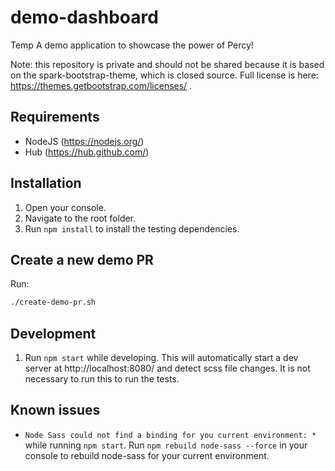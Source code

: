 # demo-dashboard

Temp
A demo application to showcase the power of Percy!

Note: this repository is private and should not be shared because it is based on the spark-bootstrap-theme, which is closed source. Full license is here: https://themes.getbootstrap.com/licenses/ .

## Requirements

- NodeJS (https://nodejs.org/)
- Hub (https://hub.github.com/)

## Installation

1. Open your console.
2. Navigate to the root folder.
3. Run `npm install` to install the testing dependencies.

## Create a new demo PR

Run:
```bash
./create-demo-pr.sh
```

## Development

1. Run `npm start` while developing. This will automatically start a dev server at http://localhost:8080/ and detect scss file changes. It is not necessary to run this to run the tests.

## Known issues

- `Node Sass could not find a binding for you current environment: *` while running `npm start`.
Run `npm rebuild node-sass --force` in your console to rebuild node-sass for your current environment.
